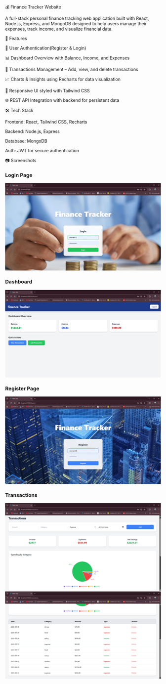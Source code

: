 💰 Finance Tracker Website



A full-stack personal finance tracking web application built with React, Node.js, Express, and MongoDB designed to help users manage their expenses, track income, and visualize financial data.  



📌 Features

 🔐 User Authentication(Register \& Login)  

 📊 Dashboard Overview with Balance, Income, and Expenses  

 🧾 Transactions Management – Add, view, and delete transactions  

 📈 Charts & Insights using Recharts for data visualization  

 🎨 Responsive UI styled with Tailwind CSS  

 🌐 REST API Integration with backend for persistent data  



 🛠️ Tech Stack

 Frontend: React, Tailwind CSS, Recharts  

 Backend: Node.js, Express  

 Database: MongoDB  

 Auth: JWT for secure authentication  

 📷 Screenshots

### Login Page
![Login](./docs/login.png)

### Dashboard
![Dashboard](./docs/dashboard.png)

### Register Page
![Register](./docs/register.png)

### Transactions
![Transactions 1](./docs/transactions1.png)
![Transactions 2](./docs/transactions2.png)







